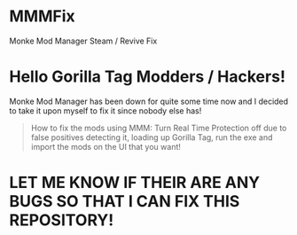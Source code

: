 # MMMFix
Monke Mod Manager Steam / Revive Fix

# Hello Gorilla Tag Modders / Hackers! 

Monke Mod Manager has been down for quite some time now and I decided to take it upon myself to fix it since nobody else has!

> How to fix the mods using MMM: Turn Real Time Protection off due to false positives detecting it, loading up Gorilla Tag, run the exe and import the mods on the UI that you want!

# LET ME KNOW IF THEIR ARE ANY BUGS SO THAT I CAN FIX THIS REPOSITORY!
